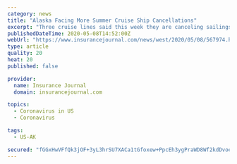 ```yaml
---
category: news
title: "Alaska Facing More Summer Cruise Ship Cancellations"
excerpt: "Three cruise lines said this week they are canceling sailings to Alaska this summer, citing travel and other restrictions linked to coronavirus concerns."
publishedDateTime: 2020-05-08T14:52:00Z
webUrl: "https://www.insurancejournal.com/news/west/2020/05/08/567974.htm"
type: article
quality: 20
heat: 20
published: false

provider:
  name: Insurance Journal
  domain: insurancejournal.com

topics:
  - Coronavirus in US
  - Coronavirus

tags:
  - US-AK

secured: "fGGxHwVFfQk3jOF+3yL3hrSU7XACa1tGfoxew+PpcEh3ygPraWD8Wf2kdDvoeqo/i4t4l/lIyCgx0oLx9gb0CABJ7juKY7Tdvz+5ko/l95RI8oSK80oFE+eArkQQdoNIpgvVXCr7AQiXTjzVzkMUK/GRHMJMw6Z7vRdxYFEwf76oI687TU2gheD5nO6Ba1cC8V7vI7DWhSW7QHWx1sACs6KZp4W2UKN0nsgIcKpOOaFtu5kDg3zrcq1nL5O9GAe0STC6qyl4gai+ccrE3DP/KGkeBJcCciYPi4CM9hcQijK0ACz5nLQ9WLuWAXtb1YCL8XXBr50M7Qc4/pe4+NZCann5+AETieNVHU5ii6SRgOB2omoeQuZROclDgF5rve78Qdj7Iq0nQUBBRkvVqblL2nazug0i/uQba7+6f1yrfzK5OO0xQI2K5CRwY2y9Y+zkgvdl52gFXEsXpGD858fnjvr1XcwpUgdpVcuGDq3NWJA=;KTdIytTvONbsRdNqys7f8w=="
---
```


